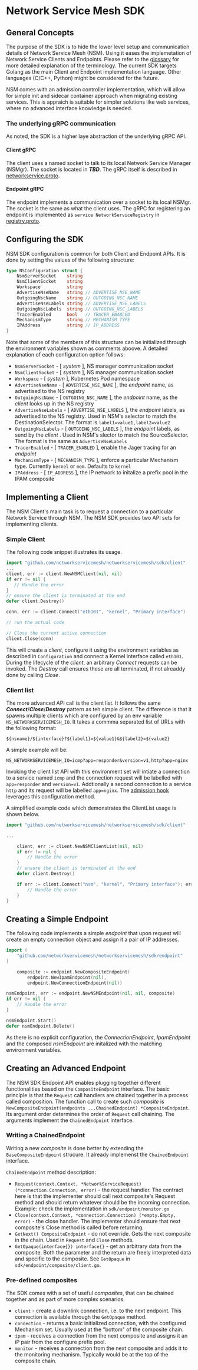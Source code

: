 # Network Service Mesh SDK

## General Concepts
The purpose of the SDK is to hide the lower level setup and communication details of Network Service Mesh (NSM). Using it eases the implemetation of Network Service Clients and Endpoints. Please refer to the [glossary](../docs/spec/glossary.md) for more detailed explanation of the terminology. 
The current SDK targets Golang as the main Client and Endpoint implementation language. Other languages (C/C++, Python) might be considered for the future.

NSM comes with an admission controller implementation, which will allow for simple init and sidecar container approach when migrating existing services. This is appraich is suitable for simpler solutions like web services, where no advanced interface knowledge is needed.

### The underlying gRPC communication
As noted, the SDK is a higher laye abstraction of the underlying gRPC API.

#### Client gRPC

The client uses a named socket to talk to its local Network Service Manager (NSMgr). The socket is located in ***TBD***. The gRPC itself is described in [networkservice.proto](../controlplane/pkg/apis/local/networkservice/networkservice.proto).

#### Endpoint gRPC
The endpoint implements a communication over a socket to its local NSMgr. The socket is the same as what the client uses. The gRPC for registering an endpoint is implemented as `service NetworkServiceRegistry` in [registry.proto](../controlplane/pkg/apis/registry/registry.proto).

## Configuring the SDK

NSM SDK configuration is common for both Client and Endpoint APIs. It is done by setting the values of the following structure:

```go
type NSConfiguration struct {
	NsmServerSocket    string
	NsmClientSocket    string
	Workspace          string
	AdvertiseNseName   string // ADVERTISE_NSE_NAME
	OutgoingNscName    string // OUTGOING_NSC_NAME
	AdvertiseNseLabels string // ADVERTISE_NSE_LABELS
	OutgoingNscLabels  string // OUTGOING_NSC_LABELS
	TracerEnabled      bool   // TRACER_ENABLED
	MechanismType      string // MECHANISM_TYPE
	IPAddress          string // IP_ADDRESS
}
```

Note that some of the members of this structure can be initialized through the environment variables shown as comments aboove. A detailed explanation of each configuration option follows:

 * `NsmServerSocket` - [ *system* ], NS manager communication socket
 * `NsmClientSocket` - [ *system* ], NS manager communication socket
 * `Workspace` - [ *system* ], Kubernetes Pod namespace
 * `AdvertiseNseName` - [ `ADVERTISE_NSE_NAME` ], the *endpoint* name, as advertised to the NS registry
 * `OutgoingNscName` - [ `OUTGOING_NSC_NAME` ], the *endpoint* name, as the *client* looks up in the NS registry
 * `AdvertiseNseLabels` - [ `ADVERTISE_NSE_LABELS` ], the *endpoint* labels, as advertised to the NS registry. Used in NSM's selector to match the DestinationSelector. The format is `label1=value1,label2=value2`
 * `OutgoingNscLabels` - [ `OUTGOING_NSC_LABELS` ], the *endpoint* labels, as send by the *client* . Used in NSM's slector to match the SourceSelector. The format is the same as `AdvertiseNseLabels`
 * `TracerEnabled` - [ `TRACER_ENABLED` ], enable the Jager tracing for an *endpoint*
 * `MechanismType` - [ `MECHANISM_TYPE` ], enforce a particular Mechanism type. Currently `kernel` or `mem`. Defaults to `kernel`
 * `IPAddress` - [ `IP_ADDRESS` ], the IP network to initalize a prefix pool in the IPAM composite

## Implementing a Client

The NSM Client's main task is to request a connection to a particular Network Service through NSM. The NSM SDK provides two API sets for implementing clients.

### Simple Client

The following code snippet illustrates its usage.

```go
import "github.com/networkservicemesh/networkservicemesh/sdk/client"
...
client, err := client.NewNSMClient(nil, nil)
if err != nil {
   // Handle the error
}
// ensure the client is terminated at the end
defer client.Destroy()

conn, err := client.Connect("eth101", "kernel", "Primary interface")

// run the actual code

// Close the current active connection
client.Close(conn)
```

This will create a *client*, configure it using the environment variables as described in `Configuration` and connect a Kernel interface called `eth101`. During the lifecycle of the *client*, an arbitrary *Connect* requests can be invoked. The *Destroy* call ensures these are all terminated, if not alreaddy done by calling *Close*.

### Client list

The more advanced API call is the client list. It follows the same ***Connect***/***Close***/***Destroy*** pattern as teh simple client. The difference is that it spawns multiple clients which are configured by an env variable `NS_NETWORKSERVICEMESH_IO`. It takes a commma separated list of URLs with the following format:

```shell
${nsname}/${interface}?${label1}=${value1}&${label2}=${value2}
```
A simple example will be:
```shell
NS_NETWORKSERVICEMESH_IO=icmp?app=responder&version=v1,http?app=nginx
```
Invoking the client list API with this environment set will intiate a connection to a service named `icmp` and the connection request will be labelled with `app=responder` and `version=v1`. Addtionally a second connection to a service `http` and its request will be labelled `app=nginx`. The [admission hook](TBD) leverages this configuration method.

A simplified example code which demonstrates the ClientList usage is shown below.

```go
import "github.com/networkservicemesh/networkservicemesh/sdk/client"

...

	client, err := client.NewNSMClientList(nil, nil)
	if err != nil {
		// Handle the error
	}
	// ensure the client is terminated at the end
	defer client.Destroy()

	if err := client.Connect("nsm", "kernel", "Primary interface"); err != nil {
		// Handle the error
	}
}
```

## Creating a Simple Endpoint

The following code implements a simple *endpoint* that upon request will create an empty connection object and assign it a pair of IP addresses.

```go
import (
	"github.com/networkservicemesh/networkservicemesh/sdk/endpoint"
)

	composite := endpoint.NewCompositeEndpoint(
		endpoint.NewIpamEndpoint(nil),
		endpoint.NewConnectionEndpoint(nil))

nsmEndpoint, err := endpoint.NewNSMEndpoint(nil, nil, composite)
if err != nil {
    // Handle the error
}

nsmEndpoint.Start()
defer nsmEndpoint.Delete()
```
As there is no explicit configuration, the *ConnectionEndpoint*, *IpamEndpoint* and the composed *nsmEndpoint* are initalized with the matching environment variables.

## Creating an Advanced Endpoint

The NSM SDK Endpoint API enables plugging together different functionalities based on the `CompositeEndpoint` interface. The basic principle is that the `Request` call handlers are chained together in a process called composition. The function call to create such *composite* is `NewCompositeEndpoint(endpoints ...ChainedEndpoint) *CompositeEndpoint`. Its argument order determines the order of `Request` call chaining. The arguments implement the `ChainedEndpoint` interface.

### Writing a ChainedEndpoint

Writing a new *composite* is done better by extending the `BaseCompositeEndpoint` strucure. It already implemenst the `ChainedEndpoint` interface.

`ChainedEndpoint` method description:

 * `Request(context.Context, *NetworkServiceRequest) (*connection.Connection, error)` - the request handler. The contract here is that the implementer should call next composite's Request method and should return whatever should be the incoming connection. Example: check the implementation in `sdk/endpoint/monitor.go`
 * `Close(context.Context, *connection.Connection) (*empty.Empty, error)` - the close handler. The implementer should ensure that next composite's Close method is called before returning.
 * `GetNext() CompositeEndpoint` - do not override. Gets the next composite in the chain. Used in `Request` and `Close` methods.
 * `GetOpaque(interface{}) interface{}` - get an arbitrary data from the composite. Both the parameter and the return are freely interpreted data and specific to the composite. See `GetOpaque` in `sdk/endpoint/composite/client.go`.

### Pre-defined composites

The SDK comes with a set of useful *composites*, that can be chained together and as part of more complex scenarios.

 * `client` - create a downlink connection, i.e. to the next endpoint. This connection is available through the `GetOpaque` method.
 * `connection` - returns a basic initialized connection, with the configured Mechanism set. Usually used at the "bottom" of the composite chain.
 * `ipam` - receives a connection from the next composite and assigns it an iP pair from the configure prefix pool.
 * `monitor` - receives a connection from the next composite and adds it to the monitoring mechanism. Typically would be at the top of the composite chain.
